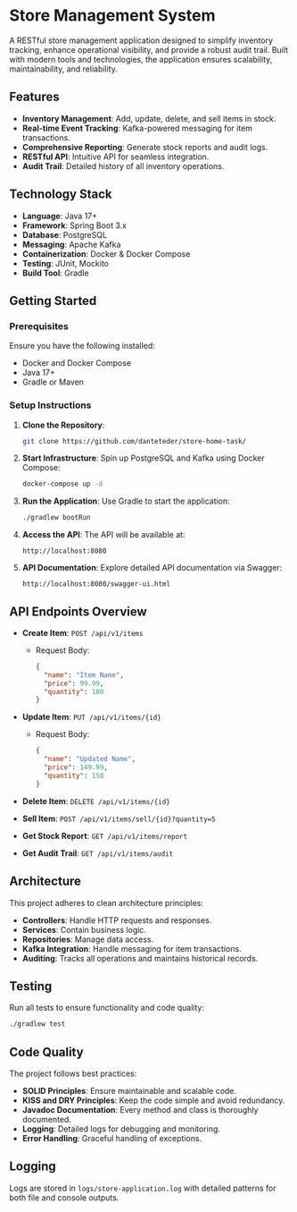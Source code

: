 # Store Management System

A RESTful store management application designed to simplify inventory tracking, enhance operational visibility, and provide a robust audit trail. Built with modern tools and technologies, the application ensures scalability, maintainability, and reliability.

## Features

- **Inventory Management**: Add, update, delete, and sell items in stock.
- **Real-time Event Tracking**: Kafka-powered messaging for item transactions.
- **Comprehensive Reporting**: Generate stock reports and audit logs.
- **RESTful API**: Intuitive API for seamless integration.
- **Audit Trail**: Detailed history of all inventory operations.

## Technology Stack

- **Language**: Java 17+
- **Framework**: Spring Boot 3.x
- **Database**: PostgreSQL
- **Messaging**: Apache Kafka
- **Containerization**: Docker & Docker Compose
- **Testing**: JUnit, Mockito
- **Build Tool**: Gradle

## Getting Started

### Prerequisites

Ensure you have the following installed:

- Docker and Docker Compose
- Java 17+
- Gradle or Maven

### Setup Instructions

1. **Clone the Repository**:
   ```bash
   git clone https://github.com/danteteder/store-home-task/
   ```

2. **Start Infrastructure**:
   Spin up PostgreSQL and Kafka using Docker Compose:
   ```bash
   docker-compose up -d
   ```

3. **Run the Application**:
   Use Gradle to start the application:
   ```bash
   ./gradlew bootRun
   ```

4. **Access the API**:
   The API will be available at:
   ```
   http://localhost:8080
   ```

5. **API Documentation**:
   Explore detailed API documentation via Swagger:
   ```
   http://localhost:8080/swagger-ui.html
   ```

## API Endpoints Overview

- **Create Item**: `POST /api/v1/items`
  - Request Body:
    ```json
    {
      "name": "Item Name",
      "price": 99.99,
      "quantity": 100
    }
    ```

- **Update Item**: `PUT /api/v1/items/{id}`
  - Request Body:
    ```json
    {
      "name": "Updated Name",
      "price": 149.99,
      "quantity": 150
    }
    ```

- **Delete Item**: `DELETE /api/v1/items/{id}`

- **Sell Item**: `POST /api/v1/items/sell/{id}?quantity=5`

- **Get Stock Report**: `GET /api/v1/items/report`

- **Get Audit Trail**: `GET /api/v1/items/audit`

## Architecture

This project adheres to clean architecture principles:

- **Controllers**: Handle HTTP requests and responses.
- **Services**: Contain business logic.
- **Repositories**: Manage data access.
- **Kafka Integration**: Handle messaging for item transactions.
- **Auditing**: Tracks all operations and maintains historical records.

## Testing

Run all tests to ensure functionality and code quality:
 ```bash
./gradlew test
```

## Code Quality

The project follows best practices:

- **SOLID Principles**: Ensure maintainable and scalable code.
- **KISS and DRY Principles**: Keep the code simple and avoid redundancy.
- **Javadoc Documentation**: Every method and class is thoroughly documented.
- **Logging**: Detailed logs for debugging and monitoring.
- **Error Handling**: Graceful handling of exceptions.

## Logging

Logs are stored in `logs/store-application.log` with detailed patterns for both file and console outputs.
